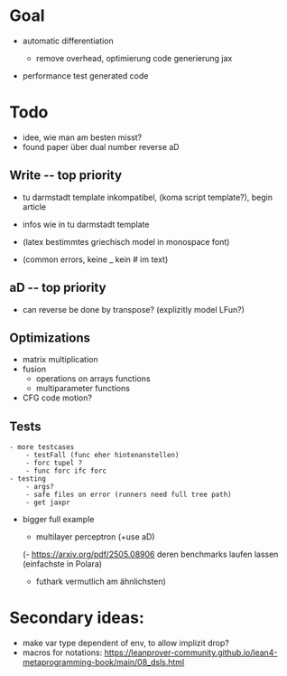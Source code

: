 # Goal
- automatic differentiation 
    - remove overhead, optimierung code generierung jax

- performance test generated code

# Todo

- idee, wie man am besten misst?
- found paper über dual number reverse aD

## Write -- top priority
- tu darmstadt template inkompatibel, (koma script template?), begin article
- infos wie in tu darmstadt template

- (latex bestimmtes griechisch model in monospace font)
- (common errors, keine _ kein # im text)

## aD -- top priority
- can reverse be done by transpose? (explizitly model LFun?)


## Optimizations
- matrix multiplication
- fusion
    - operations on arrays functions
    - multiparameter functions
- CFG code motion?

## Tests
    - more testcases
        - testFall (func eher hintenanstellen)
        - forc tupel ?
        - func forc ifc forc
    - testing
        - args?
        - safe files on error (runners need full tree path)
        - get jaxpr
- bigger full example
    - multilayer perceptron (+use aD)

    (- https://arxiv.org/pdf/2505.08906 deren benchmarks laufen lassen (einfachste in Polara)
    - futhark vermutlich am ähnlichsten)


# Secondary ideas:
- make var type dependent of env, to allow implizit drop?
- macros for notations: https://leanprover-community.github.io/lean4-metaprogramming-book/main/08_dsls.html
